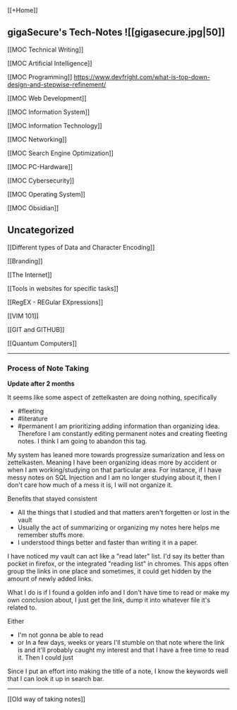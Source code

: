 [[+Home]]
## gigaSecure's Tech-Notes ![[gigasecure.jpg|50]]


[[MOC Technical Writing]]


[[MOC Artificial Intelligence]]


[[MOC Programming]]
https://www.devfright.com/what-is-top-down-design-and-stepwise-refinement/


[[MOC Web Development]]


[[MOC Information System]]


[[MOC Information Technology]]


[[MOC Networking]]


[[MOC Search Engine Optimization]]


[[MOC PC-Hardware]]


[[MOC Cybersecurity]]


[[MOC Operating System]]


[[MOC Obsidian]]




## Uncategorized

[[Different types of Data and Character Encoding]]


[[Branding]]


[[The Internet]]


[[Tools in websites for specific tasks]]


[[RegEX - REGular EXpressions]]


[[VIM 101]]


[[GIT and GITHUB]]


[[Quantum Computers]]







----
### Process of Note Taking
**Update after 2 months**

It seems like some aspect of zettelkasten are doing nothing, specifically 
- #fleeting 
- #literature 
- #permanent 
I am prioritizing adding information than organizing idea. Therefore I am constantly editing permanent notes and creating fleeting notes. I think I am going to abandon this tag.

My system has leaned more towards progressize sumarization and less on zettelkasten. Meaning I have been organizing ideas more by accident or when I am working/studying on that particular area. 
For instance, if I have messy notes on SQL Injection and I am no longer studying about it, then I don't care how much of a mess it is, I will not organize it.

Benefits that stayed consistent
- All the things that I studied and that matters aren't forgetten or lost in the vault
- Usually the act of summarizing or organizing my notes here helps me remember stuffs more. 
- I understood things better and faster than writing it in a paper.


I have noticed my vault can act like a "read later" list. I'd say its better than pocket in firefox, or the integrated "reading list" in chromes. This apps often group the links in one place and sometimes, it could get hidden by the amount of newly added links. 

What I do is if I found a golden info and I don't have time to read or make my own conclusion about, I just get the link, dump it into whatever file it's related to. 

Either 
- I'm not gonna be able to read 
-  or In a few days, weeks or years I'll stumble on that note where the link is and it'll probably caught my interest and that I have a free time to read it. Then I could just 


Since I put an effort into making the title of a note, I know the keywords well that I can look it up in search bar. 









---
[[Old way of taking notes]]


